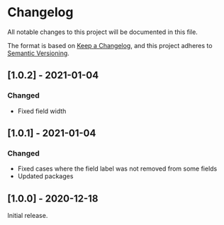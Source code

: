 # Changelog

All notable changes to this project will be documented in this file.

The format is based on [Keep a Changelog](https://keepachangelog.com/en/1.0.0/),
and this project adheres to [Semantic Versioning](https://semver.org/spec/v2.0.0.html).

## [1.0.2] - 2021-01-04

### Changed

- Fixed field width

## [1.0.1] - 2021-01-04

### Changed

- Fixed cases where the field label was not removed from some fields
- Updated packages

## [1.0.0] - 2020-12-18

Initial release.
